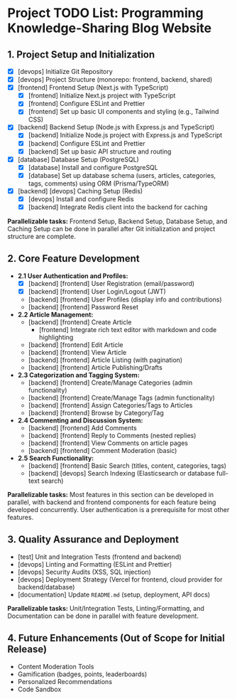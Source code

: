 # Project TODO List: Programming Knowledge-Sharing Blog Website

## 1. Project Setup and Initialization

*   [x] [devops] Initialize Git Repository
*   [x] [devops] Project Structure (monorepo: frontend, backend, shared)
*   [x] [frontend] Frontend Setup (Next.js with TypeScript)
    *   [x] [frontend] Initialize Next.js project with TypeScript
    *   [x] [frontend] Configure ESLint and Prettier
    *   [x] [frontend] Set up basic UI components and styling (e.g., Tailwind CSS)
*   [x] [backend] Backend Setup (Node.js with Express.js and TypeScript)
    *   [x] [backend] Initialize Node.js project with Express.js and TypeScript
    *   [x] [backend] Configure ESLint and Prettier
    *   [x] [backend] Set up basic API structure and routing
*   [x] [database] Database Setup (PostgreSQL)
    *   [x] [database] Install and configure PostgreSQL
    *   [x] [database] Set up database schema (users, articles, categories, tags, comments) using ORM (Prisma/TypeORM)
*   [x] [backend] [devops] Caching Setup (Redis)
    *   [x] [devops] Install and configure Redis
    *   [x] [backend] Integrate Redis client into the backend for caching

**Parallelizable tasks:** Frontend Setup, Backend Setup, Database Setup, and Caching Setup can be done in parallel after Git initialization and project structure are complete.

## 2. Core Feature Development

*   **2.1 User Authentication and Profiles:**
    *   [x] [backend] [frontend] User Registration (email/password)
    *   [x] [backend] [frontend] User Login/Logout (JWT)
    *   [backend] [frontend] User Profiles (display info and contributions)
    *   [backend] [frontend] Password Reset
*   **2.2 Article Management:**
    *   [backend] [frontend] Create Article
        *   [frontend] Integrate rich text editor with markdown and code highlighting
    *   [backend] [frontend] Edit Article
    *   [backend] [frontend] View Article
    *   [backend] [frontend] Article Listing (with pagination)
    *   [backend] [frontend] Article Publishing/Drafts
*   **2.3 Categorization and Tagging System:**
    *   [backend] [frontend] Create/Manage Categories (admin functionality)
    *   [backend] [frontend] Create/Manage Tags (admin functionality)
    *   [backend] [frontend] Assign Categories/Tags to Articles
    *   [backend] [frontend] Browse by Category/Tag
*   **2.4 Commenting and Discussion System:**
    *   [backend] [frontend] Add Comments
    *   [backend] [frontend] Reply to Comments (nested replies)
    *   [backend] [frontend] View Comments on article pages
    *   [backend] [frontend] Comment Moderation (basic)
*   **2.5 Search Functionality:**
    *   [backend] [frontend] Basic Search (titles, content, categories, tags)
    *   [backend] [devops] Search Indexing (Elasticsearch or database full-text search)

**Parallelizable tasks:** Most features in this section can be developed in parallel, with backend and frontend components for each feature being developed concurrently. User authentication is a prerequisite for most other features.

## 3. Quality Assurance and Deployment

*   [test] Unit and Integration Tests (frontend and backend)
*   [devops] Linting and Formatting (ESLint and Prettier)
*   [devops] Security Audits (XSS, SQL injection)
*   [devops] Deployment Strategy (Vercel for frontend, cloud provider for backend/database)
*   [documentation] Update `README.md` (setup, deployment, API docs)

**Parallelizable tasks:** Unit/Integration Tests, Linting/Formatting, and Documentation can be done in parallel with feature development.

## 4. Future Enhancements (Out of Scope for Initial Release)

*   Content Moderation Tools
*   Gamification (badges, points, leaderboards)
*   Personalized Recommendations
*   Code Sandbox

